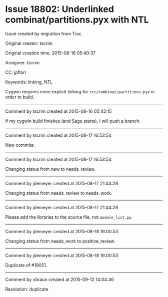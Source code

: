 # Issue 18802: Underlinked combinat/partitions.pyx with NTL

Issue created by migration from Trac.

Original creator: tscrim

Original creation time: 2015-08-16 05:40:37

Assignee: tscrim

CC:  jpflori

Keywords: linking, NTL

Cygwin requires more explicit linking for `src/combinat/partitions.pyx` in order to build.


---

Comment by tscrim created at 2015-08-16 05:42:15

If my cygwin build finishes (and Sage starts), I will push a branch.


---

Comment by tscrim created at 2015-08-17 16:53:54

New commits:


---

Comment by tscrim created at 2015-08-17 16:53:54

Changing status from new to needs_review.


---

Comment by jdemeyer created at 2015-08-17 21:44:28

Changing status from needs_review to needs_work.


---

Comment by jdemeyer created at 2015-08-17 21:44:28

Please add the libraries to the source file, not `module_list.py`.


---

Comment by jdemeyer created at 2015-08-18 19:00:53

Changing status from needs_work to positive_review.


---

Comment by jdemeyer created at 2015-08-18 19:00:53

Duplicate of #19051.


---

Comment by vbraun created at 2015-09-12 14:04:46

Resolution: duplicate
